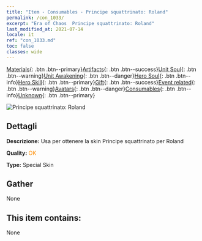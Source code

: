 ```yaml
---
title: "Item - Consumables - Principe squattrinato: Roland"
permalink: /con_1033/
excerpt: "Era of Chaos  Principe squattrinato: Roland"
last_modified_at: 2021-07-14
locale: it
ref: "con_1033.md"
toc: false
classes: wide
---
```

 [Materials](/ItemsIT/){: .btn .btn--primary}[Artifacts](/ItemsIT/Artifacts/){: .btn .btn--success}[Unit Soul](/ItemsIT/UnitSoul/){: .btn .btn--warning}[Unit Awakening](/ItemsIT/UnitAwakening/){: .btn .btn--danger}[Hero Soul](/ItemsIT/HeroSoul/){: .btn .btn--info}[Hero Skill](/ItemsIT/HeroSkill/){: .btn .btn--primary}[Gift](/ItemsIT/Gift/){: .btn .btn--success}[Event related](/ItemsIT/Events/){: .btn .btn--warning}[Avatars](/ItemsIT/Avatars/){: .btn .btn--danger}[Consumables](/ItemsIT/Consumables/){: .btn .btn--info}[Unknown](/ItemsIT/Unknown/){: .btn .btn--primary}

 ![Principe squattrinato: Roland](/images/h/h_Roland3.jpg)

## Dettagli
 **Descrizione:** Usa per ottenere la skin Principe squattrinato per Roland

 **Quality:** <span style="color: #FF8C00">OK</span>

 **Type:** Special Skin

## Gather

  None

## This item contains:

  None

